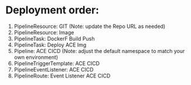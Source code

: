 # Deployment order:

1. PipelineResource: GIT (Note: update the Repo URL as needed)
2. PipelineResource: Image
3. PipelineTask: DockerF Build Push
4. PipelineTask: Deploy ACE Img
5. Pipeline: ACE CICD (Note: adjust the default namespace to match your own environment)
6. PipelineTriggerTemplate: ACE CICD
7. PipelineEventListener: ACE CICD
8. PipelineRoute: Event Listener ACE CICD
